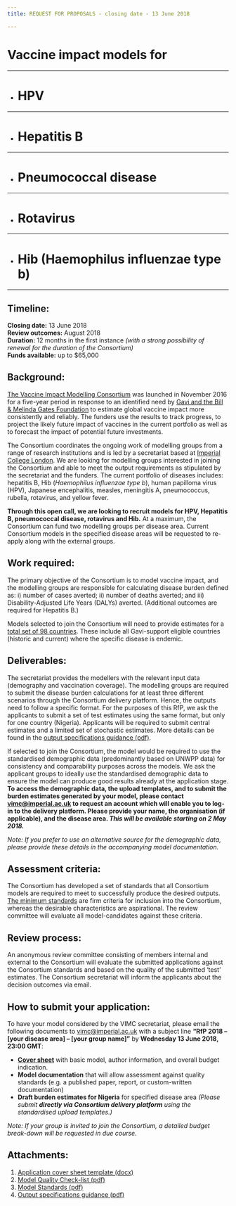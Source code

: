 ```yaml
---
title: REQUEST FOR PROPOSALS - closing date - 13 June 2018

---
```

# Vaccine impact models for  
---
*  # HPV   
---
*  # Hepatitis B      
---
*  # Pneumococcal disease      
---    
*  # Rotavirus         
---   
*  # Hib (Haemophilus influenzae type b)           
--- 

## Timeline:   
  
**Closing date:** 13 June 2018    
**Review outcomes:** August 2018    
**Duration:** 12 months in the first instance _(with a strong possibility of renewal for the duration of the Consortium)_     
**Funds available:** up to $65,000       

## Background:

[The Vaccine Impact Modelling Consortium](https://www.vaccineimpact.org/aboutus) was launched in November 2016 for a five-year period in response to an identified need by [Gavi and the Bill & Melinda Gates Foundation](/partners/#funders) to estimate global vaccine impact more consistently and reliably. The funders use the results to track progress, to project the likely future impact of vaccines in the current portfolio as well as to forecast the impact of potential future investments. 

The Consortium coordinates the ongoing work of modelling groups from a range of research institutions and is led by a secretariat based at [Imperial College London](https://www.imperial.ac.uk/school-public-health/infectious-disease-epidemiology/). We are looking for modelling groups interested in joining the Consortium and able to meet the output requirements as stipulated by the secretariat and the funders. The current portfolio of diseases includes: hepatitis B, Hib (_Haemophilus influenzae type b_), human papilloma virus (HPV), Japanese encephalitis, measles, meningitis A, pneumococcus, rubella, rotavirus, and yellow fever.

**Through this open call, we are looking to recruit models for HPV, Hepatitis B, pneumococcal disease, rotavirus and Hib.** At a maximum, the Consortium can fund two modelling groups per disease area. Current Consortium models in the specified disease areas will be requested to re-apply along with the external groups.

## Work required:

The primary objective of the Consortium is to model vaccine impact, and the modelling groups are responsible for calculating disease burden defined as: i) number of cases averted; ii) number of deaths averted; and iii) Disability-Adjusted Life Years (DALYs) averted. (Additional outcomes are required for Hepatitis B.)

Models selected to join the Consortium will need to provide estimates for a [total set of 98 countries](/resources/VIMC_countries_201804.xlsx). These include all Gavi-support eligible countries (historic and current) where the specific disease is endemic.   

## Deliverables: 

The secretariat provides the modellers with the relevant input data (demography and vaccination coverage). The modelling groups are required to submit the disease burden calculations for at least three different scenarios through the Consortium delivery platform. Hence, the outputs need to follow a specific format. For the purposes of this RfP, we ask the applicants to submit a set of test estimates using the same format, but only for one country (Nigeria). Applicants will be required to submit central estimates and a limited set of stochastic estimates. More details can be found in the [output specifications guidance (pdf)](/resources/4_VIMC_output_specifications_guidance_201804.pdf).   

If selected to join the Consortium, the model would be required to use the standardised demographic data (predominantly based on UNWPP data) for consistency and comparability purposes across the models. We ask the applicant groups to ideally use the standardised demographic data to ensure the model can produce good results already at the application stage. **To access the demographic data, the upload templates, and to submit the burden estimates generated by your model, please contact <a href="mailto:vimc@imperial.ac.uk">vimc@imperial.ac.uk</a> to request an account which will enable you to log-in to the delivery platform. Please provide your name, the organisation (if applicable), and the disease area. _This will be available starting on 2 May 2018._**

_Note: If you prefer to use an alternative source for the demographic data, please provide these details in the accompanying model documentation._

## Assessment criteria:   

The Consortium has developed a set of standards that all Consortium models are required to meet to successfully produce the desired outputs. [The minimum standards](/resources/3_VIMC_model_standards_201804.pdf) are firm criteria for inclusion into the Consortium, whereas the desirable characteristics are aspirational. The review committee will evaluate all model-candidates against these criteria.    

## Review process:    

An anonymous review committee consisting of members internal and external to the Consortium will evaluate the submitted applications against the Consortium standards and based on the quality of the submitted ‘test’ estimates. The Consortium secretariat will inform the applicants about the decision outcomes via email. 

## How to submit your application:    
 
To have your model considered by the VIMC secretariat, please email the following documents to <a href="mailto:vimc@imperial.ac.uk">vimc@imperial.ac.uk</a> with a subject line **“RfP 2018 – [your disease area] – [your group name]”** by **Wednesday 13 June 2018, 23:00 GMT**:

- [**Cover sheet**](/resources/1_VIMC_applicant_cover_sheet_201804.docx) with basic model, author information, and overall budget indication.     
- **Model documentation** that will allow assessment against quality standards (e.g. a published paper, report, or custom-written documentation)    
- **Draft burden estimates for Nigeria** for specified disease area *(Please submit **directly via Consortium delivery platform** using the standardised upload templates.)*        

_Note: If your group is invited to join the Consortium, a detailed budget break-down will be requested in due course._

## Attachments:   
1.	[Application cover sheet template (docx)](/resources/1_VIMC_applicant_cover_sheet_201804.docx)
2.	[Model Quality Check-list (pdf)](/resources/2_VIMC_RfP_model_quality_checklist_201804.pdf)
3.	[Model Standards (pdf)](/resources/3_VIMC_model_standards_201804.pdf)
4.	[Output specifications guidance (pdf)](/resources/4_VIMC_output_specifications_guidance_201804.pdf)      

